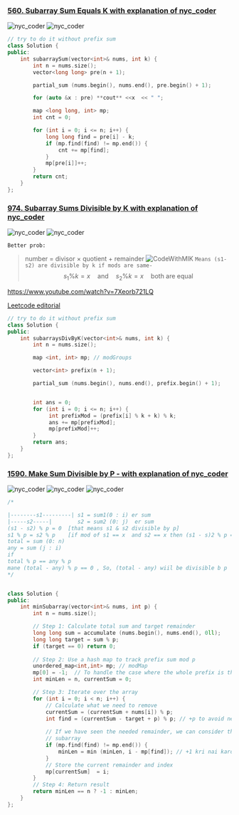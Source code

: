 ### [**560. Subarray Sum Equals K with explanation of nyc_coder**](https://leetcode.com/problems/subarray-sum-equals-k/discuss/867435/MATH-BEHIND-PREFIX-SUM-PYTHON-EASY-TO-UNDERSTAND)

![nyc_coder](/Prefix%20Sum/Assets/image-1.png "nyc_coder")
![nyc_coder](/Prefix%20Sum/Assets/image-2.png "nyc_coder")

```c++
// try to do it without prefix sum
class Solution {
public:
    int subarraySum(vector<int>& nums, int k) {
        int n = nums.size();
        vector<long long> pre(n + 1);

        partial_sum (nums.begin(), nums.end(), pre.begin() + 1); 

        for (auto &x : pre) **cout** <<x  << " ";

        map <long long, int> mp;
        int cnt = 0;

        for (int i = 0; i <= n; i++) {
            long long find = pre[i] - k;
            if (mp.find(find) != mp.end()) {
                cnt += mp[find];
            }
            mp[pre[i]]++;
        }
        return cnt;
    }
};
```

### [**974. Subarray Sums Divisible by K with explanation of nyc_coder**](https://leetcode.com/problems/subarray-sums-divisible-by-k/discuss/859080/DETAILED-EXPLANATION-OF-MATH-BEHIND-O(N)-SOLUTION)

![nyc_coder](/Prefix%20Sum/Assets/image-3.png "nyc_coder")
![nyc_coder](/Prefix%20Sum/Assets/image-4.png "nyc_coder")


`Better prob:`
> number = divisor × quotient + remainder
![CodeWithMIK](/Prefix%20Sum/Assets/image-6.png "CodeWithMIK")
`Means (s1- s2) are divisible by k if mods are same- `
 > $$s_1 \% k = x \quad \text{and} \quad s_2 \% k = x \quad \text{both are equal}$$

https://www.youtube.com/watch?v=7Xeorb721LQ

[Leetcode editorial](https://leetcode.com/problems/subarray-sums-divisible-by-k/editorial/)



```c++
// try to do it without prefix sum
class Solution {
public:
    int subarraysDivByK(vector<int>& nums, int k) {
        int n = nums.size();

        map <int, int> mp; // modGroups

        vector<int> prefix(n + 1);

        partial_sum (nums.begin(), nums.end(), prefix.begin() + 1);


        int ans = 0;
        for (int i = 0; i <= n; i++) {
             int prefixMod = (prefix[i] % k + k) % k;
             ans += mp[prefixMod];
             mp[prefixMod]++;
        }
        return ans;
    }
};
```


### [**1590. Make Sum Divisible by P - with explanation of nyc_coder**](https://leetcode.com/problems/make-sum-divisible-by-p/solutions/859173/detailed-explanation-of-math-behind-o-n-solution/?envType=daily-question&envId=2024-10-03)

![nyc_coder](/Prefix%20Sum/Assets/image-7.png "nyc_coder")
![nyc_coder](/Prefix%20Sum/Assets/image-8.png "nyc_coder")
![nyc_coder](/Prefix%20Sum/Assets/image-9.png "nyc_coder")


```c++
/*

|--------s1---------| s1 = sum1(0 : i) er sum
|-----s2-----|        s2 = sum2 (0: j)  er sum
(s1 - s2) % p = 0  [that means s1 & s2 divisible by p]
s1 % p = s2 % p    [if mod of s1 == x  and s2 == x then (s1 - s)2 % p == 0 confirm]
total = sum (0: n) 
any = sum (j : i)
if
total % p == any % p
mane (total - any) % p == 0 , So, (total - any) wiil be divisible b p
*/


class Solution {
public:
    int minSubarray(vector<int>& nums, int p) {
        int n = nums.size();

        // Step 1: Calculate total sum and target remainder
        long long sum = accumulate (nums.begin(), nums.end(), 0ll);
        long long target = sum % p;
        if (target == 0) return 0;
        
        // Step 2: Use a hash map to track prefix sum mod p
        unordered_map<int,int> mp; // modMap
        mp[0] = -1;  // To handle the case where the whole prefix is the answer
        int minLen = n, currentSum = 0;

        // Step 3: Iterate over the array
        for (int i = 0; i < n; i++) {
            // Calculate what we need to remove
            currentSum = (currentSum + nums[i]) % p;
            int find = (currentSum - target + p) % p; // +p to avoid negative
            
            // If we have seen the needed remainder, we can consider this
            // subarray
            if (mp.find(find) != mp.end()) {
                minLen = min (minLen, i - mp[find]); // +1 kri nai karon find er por theke i ubdi
            }
            // Store the current remainder and index
            mp[currentSum]  = i;
        }
        // Step 4: Return result
        return minLen == n ? -1 : minLen;
    }
};
```







